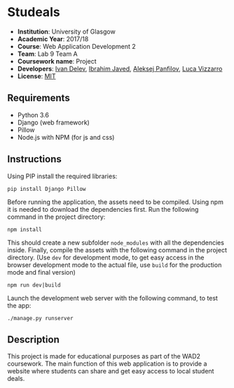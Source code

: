 # Studeals

- **Institution**: University of Glasgow
- **Academic Year**: 2017/18
- **Course**: Web Application Development 2
- **Team**: Lab 9 Team A
- **Coursework name**: Project
- **Developers**: [Ivan Delev](mailto:2262800d@student.gla.ac.uk), [Ibrahim Javed](mailto:2265799j@student.gla.ac.uk), [Aleksej Panfilov](mailto:2205693p@student.gla.ac.uk), [Luca Vizzarro](mailto:2252593v@student.gla.ac.uk)
- **License**: [MIT](https://opensource.org/licenses/mit-license.php)

## Requirements

- Python 3.6
- Django (web framework)
- Pillow
- Node.js with NPM (for js and css)

## Instructions

Using PIP install the required libraries:
```
pip install Django Pillow
```
Before running the application, the assets need to be compiled. Using npm it is needed to download the dependencies first. Run the following command in the project directory:
```
npm install
```
This should create a new subfolder `node_modules` with all the dependencies inside. Finally, compile the assets with the following command in the project directory. (Use `dev` for development mode, to get easy access in the browser development mode to the actual file, use `build` for the production mode and final version)
```
npm run dev|build
```
Launch the development web server with the following command, to test the app:
```
./manage.py runserver
```
## Description

This project is made for educational purposes as part of the WAD2 coursework.
The main function of this web application is to provide a website where students can share and get easy access to local student deals.
